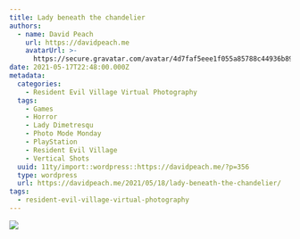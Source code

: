 ```yaml
---
title: Lady beneath the chandelier
authors:
  - name: David Peach
    url: https://davidpeach.me
    avatarUrl: >-
      https://secure.gravatar.com/avatar/4d7faf5eee1f055a85788c44936b8995eaab6dfb004e7854ec747ccb272e91ee?s=96&d=mm&r=g
date: 2021-05-17T22:48:00.000Z
metadata:
  categories:
    - Resident Evil Village Virtual Photography
  tags:
    - Games
    - Horror
    - Lady Dimetresqu
    - Photo Mode Monday
    - PlayStation
    - Resident Evil Village
    - Vertical Shots
  uuid: 11ty/import::wordpress::https://davidpeach.me/?p=356
  type: wordpress
  url: https://davidpeach.me/2021/05/18/lady-beneath-the-chandelier/
tags:
  - resident-evil-village-virtual-photography
---
```

[![](/assets/Lady-beneath-the-chandelier-11-bjvWChPAvAM4.jpg)](/assets/Lady-beneath-the-chandelier-11-bjvWChPAvAM4.jpg)